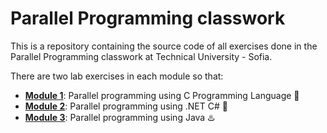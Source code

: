 # Parallel Programming classwork

This is a repository containing the source code of all exercises
done in the Parallel Programming classwork at Technical University - Sofia.

There are two lab exercises in each module so that:
* [__Module 1__](https://github.com/IvoKara/Parallel-Programming-classwork/tree/main/Module-1): Parallel programming using C Programming Language 🎩
* [__Module 2__](https://github.com/IvoKara/Parallel-Programming-classwork/tree/main/Module-2): Parallel programming using .NET C# 🥅
* [__Module 3__](https://github.com/IvoKara/Parallel-Programming-classwork/tree/main/Module-3): Parallel programming using Java ♨️
